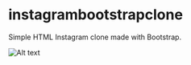 # instagrambootstrapclone
Simple HTML Instagram clone made with Bootstrap.

![Alt text](instagramclone.gif)
